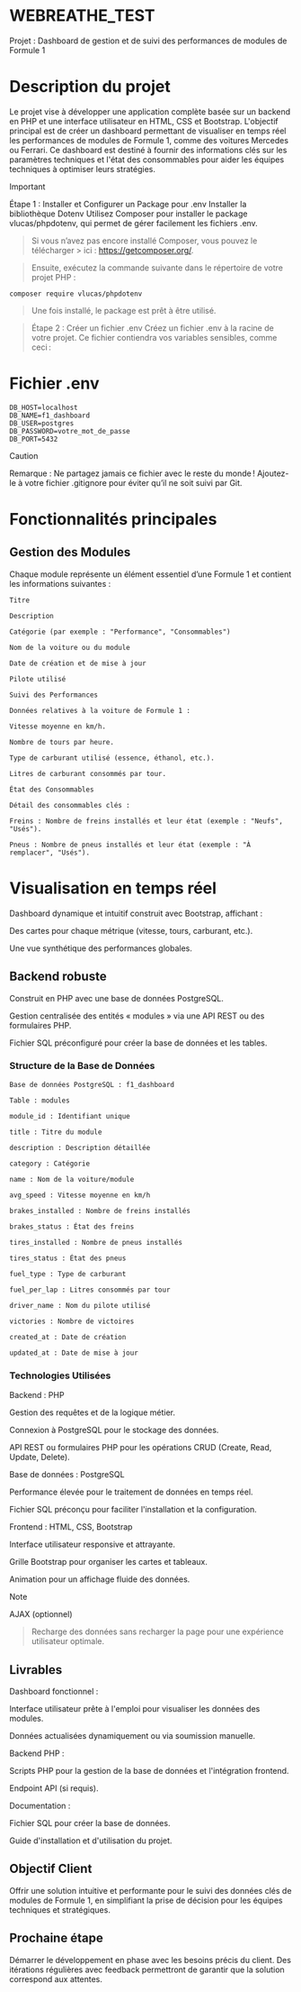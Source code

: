# WEBREATHE_TEST
Projet : Dashboard de gestion et de suivi des performances de modules de Formule 1

# Description du projet

Le projet vise à développer une application complète basée sur un backend en PHP et une interface utilisateur en HTML, CSS et Bootstrap. L'objectif principal est de créer un dashboard permettant de visualiser en temps réel les performances de modules de Formule 1, comme des voitures Mercedes ou Ferrari. Ce dashboard est destiné à fournir des informations clés sur les paramètres techniques et l'état des consommables pour aider les équipes techniques à optimiser leurs stratégies.

> [!IMPORTANT]
> Étape 1 : Installer et Configurer un Package pour .env
> Installer la bibliothèque Dotenv
> Utilisez Composer pour installer le package vlucas/phpdotenv, qui
> permet de gérer facilement les fichiers .env.

> Si vous n’avez pas encore installé Composer, vous pouvez le télécharger > ici : https://getcomposer.org/.

> Ensuite, exécutez la commande suivante dans le répertoire de votre projet PHP :

```composer require vlucas/phpdotenv```
>Une fois installé, le package est prêt à être utilisé.

> Étape 2 : Créer un fichier .env
Créez un fichier .env à la racine de votre projet. Ce fichier contiendra vos variables sensibles, comme ceci :

# Fichier .env

```
DB_HOST=localhost
DB_NAME=f1_dashboard
DB_USER=postgres
DB_PASSWORD=votre_mot_de_passe
DB_PORT=5432
```

> [!CAUTION]
Remarque : Ne partagez jamais ce fichier avec le reste du monde ! Ajoutez-le à votre fichier .gitignore pour éviter qu’il ne soit suivi par Git.

# Fonctionnalités principales

## Gestion des Modules

Chaque module représente un élément essentiel d’une Formule 1 et contient les informations suivantes :
```
Titre

Description

Catégorie (par exemple : "Performance", "Consommables")

Nom de la voiture ou du module

Date de création et de mise à jour

Pilote utilisé

Suivi des Performances

Données relatives à la voiture de Formule 1 :

Vitesse moyenne en km/h.

Nombre de tours par heure.

Type de carburant utilisé (essence, éthanol, etc.).

Litres de carburant consommés par tour.

État des Consommables

Détail des consommables clés :

Freins : Nombre de freins installés et leur état (exemple : "Neufs", "Usés").

Pneus : Nombre de pneus installés et leur état (exemple : "À remplacer", "Usés").
```
# Visualisation en temps réel

Dashboard dynamique et intuitif construit avec Bootstrap, affichant :

Des cartes pour chaque métrique (vitesse, tours, carburant, etc.).

Une vue synthétique des performances globales.

## Backend robuste

Construit en PHP avec une base de données PostgreSQL.

Gestion centralisée des entités « modules » via une API REST ou des formulaires PHP.

Fichier SQL préconfiguré pour créer la base de données et les tables.

### Structure de la Base de Données

```
Base de données PostgreSQL : f1_dashboard

Table : modules

module_id : Identifiant unique

title : Titre du module

description : Description détaillée

category : Catégorie

name : Nom de la voiture/module

avg_speed : Vitesse moyenne en km/h

brakes_installed : Nombre de freins installés

brakes_status : État des freins

tires_installed : Nombre de pneus installés

tires_status : État des pneus

fuel_type : Type de carburant

fuel_per_lap : Litres consommés par tour

driver_name : Nom du pilote utilisé

victories : Nombre de victoires

created_at : Date de création

updated_at : Date de mise à jour
```

### Technologies Utilisées

Backend : PHP

Gestion des requêtes et de la logique métier.

Connexion à PostgreSQL pour le stockage des données.

API REST ou formulaires PHP pour les opérations CRUD (Create, Read, Update, Delete).

Base de données : PostgreSQL

Performance élevée pour le traitement de données en temps réel.

Fichier SQL préconçu pour faciliter l'installation et la configuration.

Frontend : HTML, CSS, Bootstrap

Interface utilisateur responsive et attrayante.

Grille Bootstrap pour organiser les cartes et tableaux.

Animation pour un affichage fluide des données.

> [!NOTE]
> AJAX (optionnel)

> Recharge des données sans recharger la page pour une expérience utilisateur optimale.

## Livrables

Dashboard fonctionnel :

Interface utilisateur prête à l'emploi pour visualiser les données des modules.

Données actualisées dynamiquement ou via soumission manuelle.

Backend PHP :

Scripts PHP pour la gestion de la base de données et l'intégration frontend.

Endpoint API (si requis).

Documentation :

Fichier SQL pour créer la base de données.

Guide d'installation et d'utilisation du projet.

## Objectif Client

Offrir une solution intuitive et performante pour le suivi des données clés de modules de Formule 1, en simplifiant la prise de décision pour les équipes techniques et stratégiques.

## Prochaine étape

Démarrer le développement en phase avec les besoins précis du client. Des itérations régulières avec feedback permettront de garantir que la solution correspond aux attentes.

